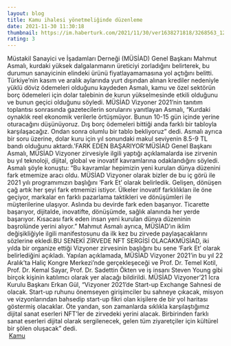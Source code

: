 ```yaml
--- 
layout: blog
title: Kamu ihalesi yönetmeliğinde düzenleme
date: 2021-11-30 11:30:18
thumbnail: https://im.haberturk.com/2021/11/30/ver1638271818/3268563_1200x627.jpg
rating: 3
---
```

Müstakil Sanayici ve İşadamları Derneği (MÜSİAD) Genel Başkanı Mahmut Asmalı, kurdaki yüksek dalgalanmanın üreticiyi zorladığını belirterek, bu durumun sanayicinin elindeki ürünü fiyatlayamamasına yol açtığını belitti. Türkiye’nin kasım ve aralık aylarında yurt dışından alınan krediler nedeniyle yüklü döviz ödemeleri olduğunu kaydeden Asmalı, kamu ve özel sektörün borç ödemeleri için dolar talebinin de kurun yükselmesinde etkili olduğunu ve bunun geçici olduğunu söyledi. MÜSİAD Vizyoner 2021’nin tanıtım toplantısı sonrasında gazetecilerin sorularını yanıtlayan Asmalı, “Kurdaki oynaklık reel ekonomik verilerle örtüşmüyor. Bunun 10-15 gün içinde yerine oturacağını düşünüyoruz. Dış borç ödemeleri bittiği anda farklı bir tabloyla karşılaşacağız. Ondan sonra olumlu bir tablo bekliyoruz” dedi. Asmalı ayrıca bir soru üzerine, dolar kuru için yıl sonundaki makul seviyenin 8.5-9 TL bandı olduğunu aktardı.'FARK EDEN BAŞARIYOR'MÜSİAD Genel Başkanı Asmalı, MÜSİAD Vizyoner zirvesiyle ilgili yaptığı açıklamalarda ise zirvenin bu yıl teknoloji, dijital, global ve inovatif kavramlarına odaklandığını söyledi. Asmalı şöyle konuştu: “Bu kavramlar hepimizin yeni kurulan dünya düzenini fark etmemize aracı oldu. MÜSİAD Vizyoner olarak bizler de bu iç görü ile 2021 yılı programımızın başlığını ‘Fark Et’ olarak belirledik. Gelişen, dönüşen çağ artık her şeyi fark etmemizi istiyor. Ülkeler inovatif farklılıkları ile öne geçiyor, markalar en farklı pazarlama taktikleri ve dönüşümleri ile müşterilerine ulaşıyor. Aslında bu devirde fark eden başarıyor. Ticarette başarıyor, dijitalde, inovatifte, dönüşümde, sağlık alanında her yerde başarıyor. Kısacası fark eden insan yeni kurulan dünya düzeninin başrolünde yerini alıyor.” Mahmut Asmalı ayrıca, MÜSİAD’ın iklim değişikliğiyle ilgili manifestosunu da ilk kez bu zirvede paylaşacaklarını sözlerine ekledi.BU SENEKİ ZİRVEDE NFT SERGİSİ OLACAKMÜSİAD, iki yılda bir organize ettiği Vizyoner zirvesinin başlığını bu sene ‘Fark Et’ olarak belirlediğini açıkladı. Yapılan açıklamada, MÜSİAD Vizyoner 2021’in bu yıl 22 Aralık’ta Haliç Kongre Merkezi’nde gerçekleşeceği ve Prof. Dr. Temel Kotil, Prof. Dr. Kemal Sayar, Prof. Dr. Sadettin Ökten ve iş insanı Steven Young gibi birçok kişinin katılımcı olarak yer alacağı bildirildi. MÜSİAD Vizyoner’21 İcra Kurulu Başkanı Erkan Gül, “Vizyoner 2021’de Start-up Exchange Sahnesi de olacak. Start-up ruhunu önemseyen girişimciler bu sahneye çıkacak, misyon ve vizyonlarından bahsedip start-up fikri olan kişilere de bir yol haritası göstermiş olacaklar. Öte yandan, son zamanlarda sıklıkla karşılaştığımız dijital sanat eserleri NFT’ler de zirvedeki yerini alacak. Birbirinden farklı sanat eserleri dijital olarak sergilenecek, gelen tüm ziyaretçiler için kültürel bir şölen oluşacak” dedi. </br>&nbsp;<a href="">Kamu</a>